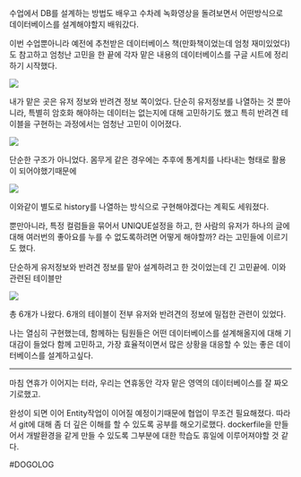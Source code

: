 수업에서 DB를 설계하는 방법도 배우고 수차례 녹화영상을 돌려보면서 
어떤방식으로 데이터베이스를 설계해야할지 배워갔다.

이번 수업뿐아니라 예전에 추천받은 데이터베이스 책(만화책이었는데 엄청 재미있었다)도 참고하고
엄청난 고민을 한 끝에 각자 맡은 내용의 데이터베이스를 구글 시트에 정리하기 시작했다.

![](https://i.imgur.com/qLgh40o.png)

내가 맡은 곳은 유저 정보와 반려견 정보 쪽이었다.
단순히 유저정보를 나열하는 것 뿐아니라, 특별히 암호화 해야하는 데이터는 없는지에 대해 고민하기도 했고
특히 반려견 테이블을 구현하는 과정에서는 엄청난 고민이 이어졌다.

![](https://i.imgur.com/mNqz9Nt.png)

단순한 구조가 아니었다. 몸무게 같은 경우에는 추후에 통계치를 나타내는 형태로 활용이 되어야했기때문에

![](https://i.imgur.com/hHXkCb0.png)

이와같이 별도로 history를 나열하는 방식으로 구현해야겠다는 계획도 세워졌다.

뿐만아니라, 특정 컬럼들을 묶어서 UNIQUE설정을 하고, 한 사람의 유저가 하나의 글에 대해 여러번의 좋아요를 누를 수 없도록하려면 어떻게 해야할까? 라는 고민들에 이르기도 했다.


단순하게 유저정보와 반려견 정보를 맡아 설계하려고 한 것이었는데 긴 고민끝에.
이와관련된 테이블만 

![](https://i.imgur.com/lmiJ2y5.png)

총 6개가 나왔다. 6개의 테이블이 전부 유저와 반려견의 정보에 밀접한 관련이 있었다.

나는 열심히 구현했는데, 함께하는 팀원들은 어떤 데이터베이스를 설계해올지에 대해 기대감이 들었다
함께 고민하고, 가장 효율적이면서 많은 상황을 대응할 수 있는 좋은 데이터베이스를 설계하고싶다. 


---

마침 연휴가 이어지는 터라, 
우리는 연휴동안 각자 맡은 영역의 데이터베이스를 잘 짜오기로했고.

완성이 되면 이어 Entity작업이 이어질 예정이기때문에 협업이 무조건 필요해졌다.
따라서 git에 대해 좀 더 깊은 이해를 할 수 있도록 공부를 해오기로했다.
dockerfile을 만들어서 개발환경을 같게 만들 수 있도록 그부분에 대한 학습도 휴일에 이루어져야할 것 같다.


#DOGOLOG 